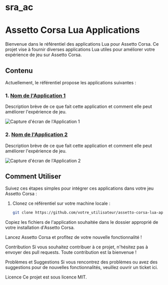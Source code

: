 # sra_ac

# Assetto Corsa Lua Applications

Bienvenue dans le référentiel des applications Lua pour Assetto Corsa. Ce projet vise à fournir diverses applications Lua utiles pour améliorer votre expérience de jeu sur Assetto Corsa.

## Contenu

Actuellement, le référentiel propose les applications suivantes :

### 1. [Nom de l'Application 1](lien_vers_le_code)
   Description brève de ce que fait cette application et comment elle peut améliorer l'expérience de jeu.

   ![Capture d'écran de l'Application 1](lien_vers_capture_d_ecran)

### 2. [Nom de l'Application 2](lien_vers_le_code)
   Description brève de ce que fait cette application et comment elle peut améliorer l'expérience de jeu.

   ![Capture d'écran de l'Application 2](lien_vers_capture_d_ecran)

## Comment Utiliser

Suivez ces étapes simples pour intégrer ces applications dans votre jeu Assetto Corsa :

1. Clonez ce référentiel sur votre machine locale :
   ```bash
   git clone https://github.com/votre_utilisateur/assetto-corsa-lua-apps.git

Copiez les fichiers de l'application souhaitée dans le dossier approprié de votre installation d'Assetto Corsa.

Lancez Assetto Corsa et profitez de votre nouvelle fonctionnalité !

Contribution
Si vous souhaitez contribuer à ce projet, n'hésitez pas à envoyer des pull requests. Toute contribution est la bienvenue !

Problèmes et Suggestions
Si vous rencontrez des problèmes ou avez des suggestions pour de nouvelles fonctionnalités, veuillez ouvrir un ticket ici.

Licence
Ce projet est sous licence MIT.


